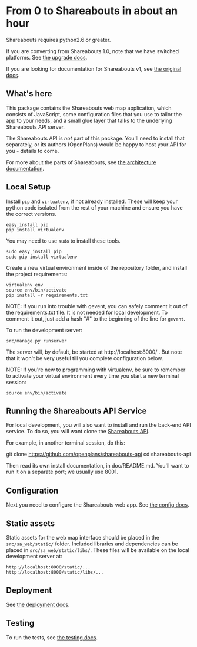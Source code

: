 From 0 to Shareabouts in about an hour
======================================

Shareabouts requires python2.6 or greater.

If you are converting from Shareabouts 1.0, note that
we have switched platforms. See [the upgrade docs](UPGRADE.md).

If you are looking for documentation for Shareabouts v1, see [the original docs](https://github.com/openplans/shareabouts/blob/v1/doc/README_FOR_APP).

What's here
------------

This package contains the Shareabouts web map application,
which consists of JavaScript, some configuration files that you use to
tailor the app to your needs, and a small glue layer that talks to the
underlying Shareabouts API server.

The Shareabouts API is *not* part of this package. You'll need to
install that separately, or its authors (OpenPlans) would be happy to
host your API for you - details to come.

For more about the parts of Shareabouts,
see [the architecture documentation](ARCHITECTURE.md).

Local Setup
------------

Install `pip` and `virtualenv`, if not already installed.  These will keep your
python code isolated from the rest of your machine and ensure you have
the correct versions.

    easy_install pip
    pip install virtualenv

You may need to use `sudo` to install these tools.

    sudo easy_install pip
    sudo pip install virtualenv

Create a new virtual environment inside of the repository folder, and install
the project requirements:

    virtualenv env
    source env/bin/activate
    pip install -r requirements.txt

NOTE: If you run into trouble with gevent, you can safely comment it out of
the requirements.txt file.  It is not needed for local development.  To comment
it out, just add a hash "#" to the beginning of the line for `gevent`.

To run the development server:

    src/manage.py runserver

The server will, by default, be started at http://localhost:8000/ .
But note that it won't be very useful till you complete configuration
below.

NOTE: If you're new to programming with virtualenv, be sure to remember
to activate your virtual environment every time you start a new terminal session:

    source env/bin/activate


Running the Shareabouts API Service
------------------------------------

For local development, you will also want to install and run the
back-end API service.  To do so, you will want clone the
[Shareabouts API](https://github.com/openplans/shareabouts-api).

For example, in another terminal session, do this:

  git clone https://github.com/openplans/shareabouts-api
  cd shareabouts-api

Then read its own install documentation, in doc/README.md.
You'll want to run it on a separate port; we usually use 8001.

Configuration
--------------

Next you need to configure the Shareabouts web app.
See [the config docs](CONFIG.md).


Static assets
-------------

Static assets for the web map interface should be placed in the
`src/sa_web/static/` folder.  Included libraries and dependencies can be
placed in `src/sa_web/static/libs/`.  These files will be available on the
local development server at:

    http://localhost:8000/static/...
    http://localhost:8000/static/libs/...


Deployment
-------------

See [the deployment docs](https://github.com/openplans/shareabouts/blob/master/doc/DEPLOY.md).


Testing
--------

To run the tests, see [the testing docs](TESTING.md).
